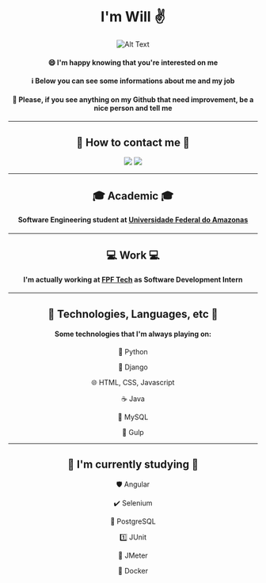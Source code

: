 
<div align="center">
  
# I'm Will ✌️
 

![Alt Text](https://media.giphy.com/media/3o7abB06u9bNzA8lu8/giphy.gif)



#### 😄 I'm happy  knowing that you're interested on me
#### ℹ️ Below you can see some informations about me and my job
#### 🙏 Please, if you see anything on my Github that need improvement, be a nice person and tell me
---
## 🔎 How to contact me 🔎
[<img src="https://img.shields.io/badge/linkedin-%230077B5.svg?&style=for-the-badge&logo=linkedin&logoColor=white">](https://www.linkedin.com/in/willonf/)
[<img src="https://img.shields.io/badge/gmail-%23D14836.svg?&style=for-the-badge&logo=gmail&logoColor=white">](mailto:contatowillon@gmail.com)

---
## 🎓 Academic 🎓
#### Software Engineering student at [Universidade Federal do Amazonas](https://www.instagram.com/ufam__/)
---
## 💻 Work 💻
#### I'm actually working at [FPF Tech](fpftech.com) as Software Development Intern
---
## 🚀 Technologies, Languages, etc 🚀
#### Some technologies that I'm always playing on:

🐍 Python

🔰 Django

🌐 HTML, CSS, Javascript

☕ Java

🐬 MySQL

🍦 Gulp

---
## 📓 I'm currently studying 📓
🛡️ Angular 

✔️ Selenium

🐘 PostgreSQL 

1️⃣ JUnit

📏 JMeter

🐋 Docker


</div>
